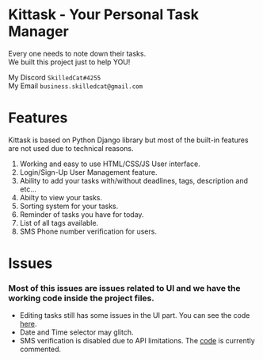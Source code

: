 # Kittask - Your Personal Task Manager
Every one needs to note down their tasks. <br>
We built this project just to help YOU!

My Discord `SkilledCat#4255`<br>
My Email `business.skilledcat@gmail.com`
# Features
Kittask is based on Python Django library but most of the built-in features are not used due to technical reasons.
1. Working and easy to use HTML/CSS/JS User interface.
2. Login/Sign-Up User Management feature.
3. Ability to add your tasks with/without deadlines, tags, description and etc... 
4. Abilty to view your tasks.
5. Sorting system for your tasks.
6. Reminder of tasks you have for today.
7. List of all tags available.
8. SMS Phone number verification for users.
# Issues
### Most of this issues are issues related to UI and we have the working code inside the project files.
- Editing tasks still has some issues in the UI part. You can see the code [here](https://github.com/TheSkilledCat/Kittask/blob/main/Kittask/views.py#L181).
- Date and Time selector may glitch.
- SMS verification is disabled due to API limitations. The [code](https://github.com/TheSkilledCat/Kittask/blob/main/Kittask/classes/auth.py#L15) is currently commented.
